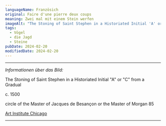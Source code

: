 ```yaml
---
languageName: Französich
original: Faire d'une pierre deux coups
meaning: Zwei mal mit einem Stein werfen
imageAlt: "The Stoning of Saint Stephen in a Historiated Initial 'A' or 'C' from a Gradual"
tags:
  - Vögel
  - die Jagd
  - Steine
pubDate: 2024-02-20
modifiedDate: 2024-02-20
---
```


---

_Informationen über das Bild:_

The Stoning of Saint Stephen in a Historiated Initial "A" or "C" from a Gradual

c. 1500

circle of the Master of Jacques de Besançon or the Master of Morgan 85

[Art Institute Chicago](https://www.artic.edu/artworks/7579/the-stoning-of-saint-stephen-in-a-historiated-initial-a-or-c-from-a-gradual)

---
